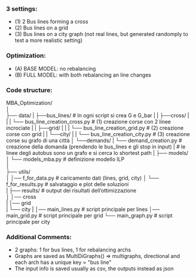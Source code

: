 ### 3 settings:
- (1) 2 Bus lines forming a cross
- (2) Bus lines on a grid
- (3) Bus lines on a city graph (not real lines, but generated randomply to test a more realistic setting)




### Optimization:
- (A) BASE MODEL: no rebalancing
- (B) FULL MODEL: with both rebalancing an line changes




### Code structure:
MBA_Optimization/  
│  
├── data/
|   ├──bus_lines/     # In ogni script si crea G e G_bar
|   |   ├──cross/
|   |   |   └── bus_line_creation_cross.py      # (1) creazione corse con 2 linee incrociate
|   |   ├──grid/
|   |   |   └── bus_line_creation_grid.py       # (2) creazione corse con grid
|   |   └──city/
|   |      └── bus_line_creation_city.py        # (3) creazione corse su grafo di una città
│   └──demands/
|       └── demand_creation.py  # creazione della domanda (prendendo le bus_lines e gli stop in input)
|                               # le linee degli autobus sono un grafo e si cerca lo shortest path
|
├── models/  
│   └── models_mba.py          # definizione modello ILP   
│  
├── utils/  
│   │── f_for_data.py      # caricamento dati  (lines,  grid,  city)
│   └── f_for_results.py   # salvataggio e plot delle soluzioni                      
|
├── results/                # output dei risultati dell’ottimizzazione  
│   │── cross           
|   │── grid                
|   └── city
|
│── main_lines.py                # script principale per lines
│── main_grid.py                 # script principale per grid
└── main_graph.py                # script principale per city      







### Additional Comments:
- 2 graphs: 1 for bus lines, 1 for rebalancing archs
- Graphs are saved as MultiDiGraphs() => multigraphs, directional and each arch has a unique key = "bus line" 
- The input info is saved usually as csv, the outputs instead as json


